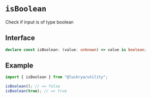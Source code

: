 # `isBoolean`

Check if input is of type boolean

## Interface

```ts
declare const isBoolean: (value: unknown) => value is boolean;
```

## Example

```ts
import { isBoolean } from "@luckrya/utility";

isBoolean(); // => false
isBoolean(true); // => true
```
